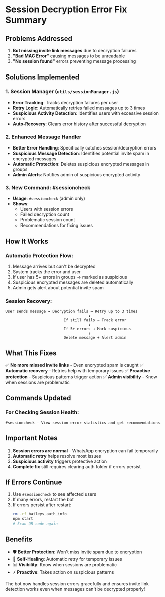 # Session Decryption Error Fix Summary

## Problems Addressed

1. **Bot missing invite link messages** due to decryption failures
2. **"Bad MAC Error"** causing messages to be unreadable
3. **"No session found"** errors preventing message processing

## Solutions Implemented

### 1. Session Manager (`utils/sessionManager.js`)
- **Error Tracking**: Tracks decryption failures per user
- **Retry Logic**: Automatically retries failed messages up to 3 times
- **Suspicious Activity Detection**: Identifies users with excessive session errors
- **Auto-Recovery**: Clears error history after successful decryption

### 2. Enhanced Message Handler
- **Better Error Handling**: Specifically catches session/decryption errors
- **Suspicious Message Detection**: Identifies potential invite spam in encrypted messages
- **Automatic Protection**: Deletes suspicious encrypted messages in groups
- **Admin Alerts**: Notifies admin of suspicious encrypted activity

### 3. New Command: #sessioncheck
- **Usage**: `#sessioncheck` (admin only)
- **Shows**:
  - Users with session errors
  - Failed decryption count
  - Problematic session count
  - Recommendations for fixing issues

## How It Works

### Automatic Protection Flow:
1. Message arrives but can't be decrypted
2. System tracks the error and user
3. If user has 5+ errors in groups → marked as suspicious
4. Suspicious encrypted messages are deleted automatically
5. Admin gets alert about potential invite spam

### Session Recovery:
```
User sends message → Decryption fails → Retry up to 3 times
                                     ↓
                          If still fails → Track error
                                     ↓
                          If 5+ errors → Mark suspicious
                                     ↓
                          Delete message + Alert admin
```

## What This Fixes

✅ **No more missed invite links** - Even encrypted spam is caught
✅ **Automatic recovery** - Retries help with temporary issues
✅ **Proactive protection** - Suspicious patterns trigger action
✅ **Admin visibility** - Know when sessions are problematic

## Commands Updated

### For Checking Session Health:
```
#sessioncheck - View session error statistics and get recommendations
```

## Important Notes

1. **Session errors are normal** - WhatsApp encryption can fail temporarily
2. **Automatic retry** helps resolve most issues
3. **Suspicious activity** triggers protective action
4. **Complete fix** still requires clearing auth folder if errors persist

## If Errors Continue

1. Use `#sessioncheck` to see affected users
2. If many errors, restart the bot
3. If errors persist after restart:
   ```bash
   rm -rf baileys_auth_info
   npm start
   # Scan QR code again
   ```

## Benefits

- 🛡️ **Better Protection**: Won't miss invite spam due to encryption
- 🔄 **Self-Healing**: Automatic retry for temporary issues
- 📊 **Visibility**: Know when sessions are problematic
- ⚡ **Proactive**: Takes action on suspicious patterns

The bot now handles session errors gracefully and ensures invite link detection works even when messages can't be decrypted properly!